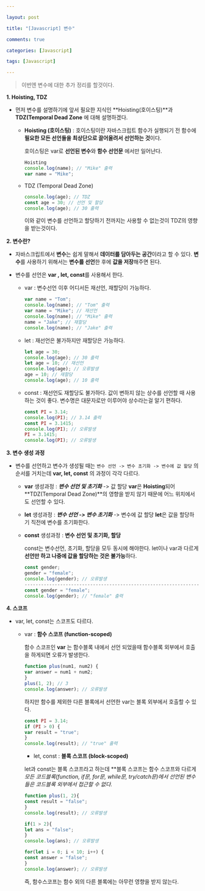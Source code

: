 ```yaml
---

layout: post

title: "[Javascript] 변수"

comments: true

categories: [Javascript]

tags: [Javascript]

---
```


> 이번엔 변수에 대한 추가 정리를 할것이다.

**1. Hoisting, TDZ**

- 먼저 변수를 설명하기에 앞서 필요한 지식인 **Hoisting(호이스팅)**과 **TDZ(Temporal Dead Zone** 에 대해 설명하겠다.

  - **Hoisting (호이스팅)** : 호이스팅이란 자바스크립트 함수가 실행되기 전 함수에 **필요한 모든 선언들을 최상단으로 끌어올려서 선언하는 것**이다.

    호이스팅은 var로 **선언된 변수**와 **함수 선언문** 에서만 일어난다.

    ```javascript
    Hoisting
    console.log(name); // "Mike" 출력
    var name = "Mike";
    ```

  - TDZ (Temporal Dead Zone)

    ```javascript
    console.log(age); // TDZ
    const age = 30; // 선언 및 할당
    console.log(age); // 30 출력
    ```

    이와 같이 변수를 선언하고 할당하기 전까지는 사용할 수 없는것이 TDZ의 영향을 받는것이다.

**2. 변수란?**

- 자바스크립트에서 **변수**는 쉽게 말해서 **데이터를 담아두는 공간**이라고 할 수 있다.
  **변수**를 사용하기 위해서는 **변수를 선언**한 후에 **값을 저장**해주면 된다.

- 변수를 선언은 **var , let, const**를 사용해서 한다.

  - var : 변수선언 이후 어디서든 재선언, 재할당이 가능하다.

    ```javascript
    var name = "Tom";
    console.log(name); // "Tom" 출력
    var name = "Mike"; // 재선언
    console.log(name); // "Mike" 출력
    name = "Jake"; // 재할당
    console.log(name); // "Jake" 출력
    ```

    

  - let : 재선언은 불가하지만 재할당은 가능하다.

    ```javascript
    let age = 30;
    console.log(age); // 30 출력
    let age = 10; // 재선언
    console.log(age); // 오류발생
    age = 10; // 재할당
    console.log(age); // 10 출력
    ```

    

  - const : 재선언도 재할당도 불가하다. 값이 변하지 않는 상수를 선언할 때 사용하는 것이 좋다. 변수명은 대문자로만 이루어야 상수라는걸 알기 편하다.

    ```javascript
    const PI = 3.14;
    console.log(PI); // 3.14 출력
    const PI = 3.1415;
    console.log(PI); // 오류발생
    PI = 3.1415;
    console.log(PI); // 오류발생
    ```

**3. 변수 생성 과정**

- 변수를 선언하고 변수가 생성될 때는 `변수 선언 -> 변수 초기화 -> 변수에 값 할당` 의 순서를 거치는데 **var, let, const** 의 과정이 각각 다르다.

  - **var** 생성과정 : ***변수 선언 및 초기화*** -> 값 할당
    **var**은 **Hoisting**되어 **TDZ(Temporal Dead Zone)**의 영향을 받지 않기 때문에 어느 위치에서도 선언할 수 있다.

  - **let** 생성과정 : ***변수 선언 -> 변수 초기화*** -> 변수에 값 할당
    **let**은 값을 할당하기 직전에 변수를 초기화한다.

  - **const** 생성과정 : **변수 선언 및 초기화, 할당**

    const는 변수선언, 초기화, 할당을 모두 동시에 해야한다. let이나 var과 다르게 **선언만 하고 나중에 값을 할당하는 것은 불가능**하다.

    ```javascript
    const gender;
    gender = "female";
    console.log(gender); // 오류발생
    ------------------------------------------------------------------------
    const gender = "female";
    console.log(gender); // "female" 출력
    ```

**4. 스코프**

- var, let, const는 스코프도 다르다.

  - var : **함수 스코프 (function-scoped)**

    함수 스코프인 **var** 는 함수블록 내에서 선언 되었을때 함수블록 외부에서 호출을 하게되면 오류가 발생한다.

    ```javascript
    function plus(num1, num2) {
    var answer = num1 + num2;
    }
    plus(1, 2); // 3 
    console.log(answer); // 오류발생
    ```

    하지만 함수를 제외한 다른 블록에서 선언한 var는 블록 외부에서 호출할 수 있다.

    ```javascript
    const PI = 3.14;
    if (PI > 0) {
    var result = "true";
    }
    console.log(result); // "true" 출력
    ```

    

    - let, const : **블록 스코프 (block-scoped)**

    let과 const는 블록 스코프라고 하는데 **블록 스코프는 함수 스코프와 다르게 *모든 코드블록(function, if문, for문, while문, try/catch문)*에서 선언된 변수들은 코드블록 외부에서 접근할 수 없다.**

    ```javascript
    function plus(1, 2){
    const result = "false";
    }
    console.log(result); // 오류발생
    ```

    ```javascript
    if(1 > 2){
    let ans = "false";
    }
    console.log(ans); // 오류발생
    ```

    ```javascript
    for(let i = 0; i < 10; i++) {
    const answer = "false";
    }
    console.log(answer); // 오류발생
    ```

    즉, 함수스코프는 함수 외의 다른 블록에는 아무런 영향을 받지 않는다.

